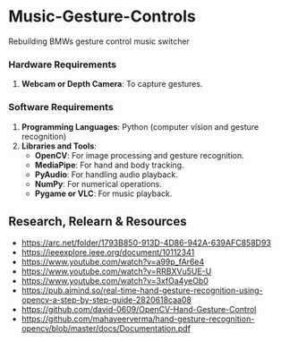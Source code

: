 # Music-Gesture-Controls
Rebuilding BMWs gesture control music switcher 

### Hardware Requirements
1. **Webcam or Depth Camera**: To capture gestures.

### Software Requirements
1. **Programming Languages**: Python (computer vision and gesture recognition)
2. **Libraries and Tools**:
   - **OpenCV**: For image processing and gesture recognition.
   - **MediaPipe**: For hand and body tracking.
   - **PyAudio**: For handling audio playback.
   - **NumPy**: For numerical operations.
   - **Pygame or VLC**: For music playback.

## Research, Relearn & Resources
   - https://arc.net/folder/1793B850-913D-4D86-942A-639AFC858D93  
   - https://ieeexplore.ieee.org/document/10112341
   - https://www.youtube.com/watch?v=a99p_fAr6e4
   - https://www.youtube.com/watch?v=RRBXVu5UE-U
   - https://www.youtube.com/watch?v=3xfOa4yeOb0
   - https://pub.aimind.so/real-time-hand-gesture-recognition-using-opencv-a-step-by-step-guide-2820618caa08
   - https://github.com/david-0609/OpenCV-Hand-Gesture-Control
   - https://github.com/mahaveerverma/hand-gesture-recognition-opencv/blob/master/docs/Documentation.pdf
